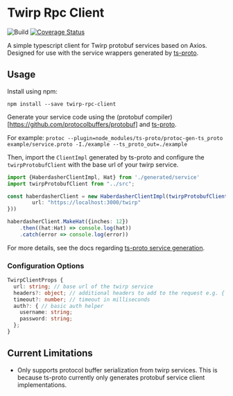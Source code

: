 # Twirp Rpc Client

![Build](https://github.com/dtraft/twirp-rpc-client/workflows/Build/badge.svg?branch=master)
[![Coverage Status](https://coveralls.io/repos/github/dtraft/twirp-rpc-client/badge.svg?branch=master)](https://coveralls.io/github/dtraft/twirp-rpc-client?branch=master)

A simple typescript client for Twirp protobuf services based on Axios.  Designed for use with the service wrappers generated by [ts-proto](https://github.com/stephenh/ts-proto).

## Usage

Install using npm:

`npm install --save twirp-rpc-client`

Generate your service code using the (protobuf compiler)[https://github.com/protocolbuffers/protobuf] and [ts-proto](https://github.com/stephenh/ts-proto).

For example: `protoc --plugin=node_modules/ts-proto/protoc-gen-ts_proto example/service.proto -I./example --ts_proto_out=./example`

Then, import the `ClientImpl` generated by ts-proto and configure the `twirpProtobufClient` with the base url of your twirp service.

```typescript
import {HaberdasherClientImpl, Hat} from './generated/service'
import twirpProtobufClient from "../src";

const haberdasherClient = new HaberdasherClientImpl(twirpProtobufClient({
        url: "https://localhost:3000/twirp"
}))

haberdasherClient.MakeHat({inches: 12})
    .then((hat:Hat) => console.log(hat))
    .catch(error => console.log(error))
```

For more details, see the docs regarding [ts-proto service generation](https://github.com/stephenh/ts-proto#current-disclaimers).

### Configuration Options

```typescript
TwirpClientProps {
  url: string; // base url of the twirp service
  headers?: object; // additional headers to add to the request e.g. { "x-custom-header": "header-value" }
  timeout?: number; // timeout in milliseconds
  auth?: { // basic auth helper
    username: string;
    password: string;
  };
}
```
## Current Limitations
* Only supports protocol buffer serialization from twirp services.  This is because ts-proto currently only generates protobuf service client implementations.


